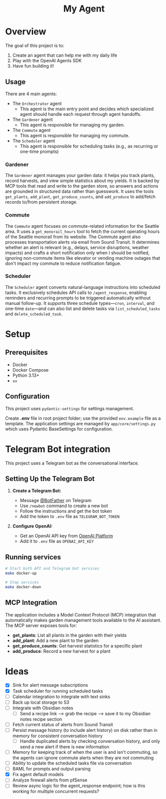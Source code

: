 <h1 align="center"> 
My Agent
</h1>

<h2 align="center">
</h2>

# Overview

The goal of this project is to:

1. Create an agent that can help me with my daily life
2. Play with the OpenAI Agents SDK
3. Have fun building it! 

## Usage

There are 4 main agents:
- The `Orchestrator` agent
   - This agent is the main entry point and decides which specialized agent should handle each request through agent handoffs.
- The `Gardener` agent
   - This agent is responsible for managing my garden.
- The `Commute` agent
   - This agent is responsible for managing my commute.
- The `Scheduler` agent
   - This agent is responsible for scheduling tasks (e.g., as recurring or one-time prompts)

### Gardener

The `Gardener` agent manages your garden data: it helps you track plants, record harvests, and view simple statistics about my yields. It is backed by MCP tools that read and write to the garden store, so answers and actions are grounded in structured data rather than guesswork. It uses the tools `get_plants`, `add_plant`, `get_produce_counts`, and `add_produce` to add/fetch records to/from persistent storage.

### Commute

The `Commute` agent focuses on commute-related information for the Seattle area. It uses a `get_monorail_hours` tool to fetch the current operating hours of the Seattle monorail from its website. The Commute agent also processes transportation alerts via email from Sound Transit. It determines whether an alert is relevant (e.g., delays, service disruptions, weather impacts) and crafts a short notification only when I should be notified, ignoring non-commute items like elevator or vending machine outages that don't impact my commute to reduce notification fatigue. 

### Scheduler

The `Scheduler` agent converts natural-language instructions into scheduled tasks. It exclusively schedules API calls to `/agent_response`, enabling reminders and recurring prompts to be triggered automatically without manual follow-up. It supports three schedule types—`cron`, `interval`, and one-time `date`—and can also list and delete tasks via `list_scheduled_tasks` and `delete_scheduled_task`.

# Setup

## Prerequisites

- Docker
- Docker Compose
- Python 3.13+
- `uv`

## Configuration
This project uses `pydantic-settings` for settings management.

Create **.env** file in root project folder; use the provided `env.example` file as a template. The application settings are managed by `app/core/settings.py` which uses Pydantic BaseSettings for configuration.

# Telegram Bot integration

This project uses a Telegram bot as the conversational interface.

## Setting Up the Telegram Bot

1. **Create a Telegram Bot:**
   - Message [@BotFather](https://t.me/BotFather) on Telegram
   - Use `/newbot` command to create a new bot
   - Follow the instructions and get the bot token
   - Add the token to `.env` file as `TELEGRAM_BOT_TOKEN`

2. **Configure OpenAI:**
   - Get an OpenAI API key from [OpenAI Platform](https://platform.openai.com/api-keys)
   - Add it to `.env` file as `OPENAI_API_KEY`

## Running services

```bash
# Start both API and Telegram bot services
make docker-up

# Stop services
make docker-down
```

## MCP Integration

The application includes a Model Context Protocol (MCP) integration that automatically makes garden management tools available to the AI assistant. The MCP server exposes tools for:

- **get_plants**: List all plants in the garden with their yields
- **add_plant**: Add a new plant to the garden
- **get_produce_counts**: Get harvest statistics for a specific plant
- **add_produce**: Record a new harvest for a plant



# Ideas

- [x] Sink for alert message subscriptions
- [x] Task scheduler for running scheduled tasks
- [ ] Calendar integration to integrate with text sinks
- [ ] Back up local storage to S3 
- [ ] Integrate with Obsidian notes 
   - [ ] Send a recipe link --> grab the recipe --> save it to my Obsidian notes recipe section 
- [ ] Fetch current status of alerts from Sound Transit
- [ ] Persist message history (to include alert history) on disk rather than in memory for consistent conversation history
   - [ ] Handle duplicated alerts by checking conversation history, and only send a new alert if there is new information 
- [ ] Memory for keeping track of when the user is and isn't commuting, so the agents can ignore commute alerts when they are not commuting
- [ ] Ability to update the scheduled tasks file via conversation
- [ ] BAML for prompts and output parsing
- [x] Fix agent default models
- [ ] Analyze firewall alerts from pfSense
- [ ] Review async logic for the agent_response endpoint; how is this working for multiple concurrent requests?